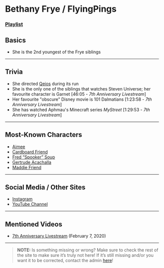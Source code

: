 # Bethany Frye / FlyingPings
### [Playlist](https://www.youtube.com/playlist?list=PLwlijWXtmIKiR8vfI0Ia2GjruV1VfUsje-)

## Basics
- She is the 2nd youngest of the Frye siblings

----

## Trivia
- She directed [Qeios](6.Series/Qeios.md) during its run
- She is the only one of the siblings that watches Steven Universe; her favourite character is Garnet \[46:05 - *7th Anniversary Livestream*]
- Her favourite "obscure" Disney movie is 101 Dalmatians \[1:23:58 - *7th Anniversary Livestream*]
- She has watched Aphmau's Minecraft series *MyStreet* \[1:29:53 - *7th Anniversary Livestream*]

----

## Most-Known Characters
- [Aimee](5.Characters/Aimee.md)
- [Cardboard Friend](5.Characters/Cardboard_Friend.md)
- [Fred “Spooker” Soup](5.Characters/Fred_Spooker_Soup.md)
- [Gertrude Acachalla](5.Characters/Gertrude_Acachalla.md)
- [Maddie Friend](5.Characters/Maddie_Friend.md)

----

## Social Media / Other Sites
- [Instagram](https://instagram.com/flyingpings?igshid=1a52h7zpesjd)
- [YouTube Channel](https://m.youtube.com/channel/UCrRl2MtWnEA9_wQKWepQ0tQ)

----

## Mentioned Videos
- [7th Anniversary Livestream](https://youtu.be/GBFpW-t83Zs) \(February 7, 2020)

----

> **NOTE:** Is something missing or wrong? Make sure to check the rest of the site to make sure it’s truly not here! If it’s still missing and/or you want it to be corrected, contact the admin [here](../chapter_2.md)!
